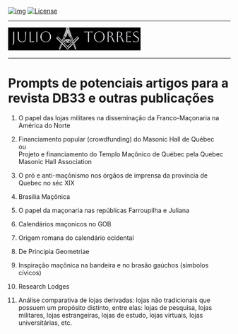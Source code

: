 <!-- ENTETE -->
[![img](https://img.shields.io/badge/Cycle%20de%20Vie-Édition-339999)](https://www.quebec.ca/gouv/politiques-orientations/vitrine-numeriqc/accompagnement-des-organismes-publics/demarche-conception-services-numeriques)
[![License](https://img.shields.io/badge/Licence-MIT-blue)](LICENSE)

---

<div>
    <a target="_blank" href="https://franc-maconnerie.ca">
      <img src="images/logo.png" alt="Julio Torres Freemasonry" width="300"/>
    </a>
</div>

--- 

<!-- FIN ENTETE -->

# Prompts de potenciais artigos para a revista DB33 e outras publicações

1. O papel das lojas militares na disseminação da Franco-Maçonaria na América do Norte

1. Financiamento popular (crowdfunding) do Masonic Hall de Québec    
ou       
Projeto e financiamento do Templo Maçônico de Québec pela Quebec Masonic Hall Association

1. O pró e anti-maçônismo nos órgãos de imprensa da província de Quebec no séc XIX

1. Brasilia Maçônica

1. O papel da maçonaria nas repúblicas Farroupilha e Juliana 

1. Calendários maçonicos no GOB 

1. Origem romana do calendário ocidental 

1. De Principia Geometriae 

1. Inspiração maçônica na bandeira e no brasão gaúchos (símbolos cívicos)

1. Research Lodges

1. Análise comparativa de lojas derivadas: lojas não tradicionais que possuem um propósito distinto, entre elas: lojas de pesquisa, lojas militares, lojas estrangeiras, lojas de estudo, lojas virtuais, lojas universitárias, etc. 
